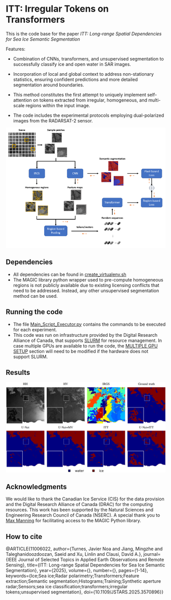 # ITT: Irregular Tokens on Transformers

This is the code base for the paper *ITT: Long-range Spatial Dependencies for Sea Ice Semantic Segmentation*

Features:

- Combination of CNNs, transformers, and unsupervised segmentation to successfully classify ice and open water in SAR images. 

- Incorporation of local and global context to address non-stationary statistics, ensuring confident predictions and more detailed segmentation around boundaries.

- This method constitutes the first attempt to uniquely implement self-attention on tokens extracted from irregular, homogeneous, and multi-scale regions within the input image.

- The code includes the experimental protocols employing dual-polarized images from the RADARSAT-2 sensor.

![](ITT_architecture.png)

## Dependencies
- All dependencies can be found in [create_virtualenv.sh](job_submission_computecanada/submit_scripts/create_virtualenv.sh)
- The MAGIC library python wrapper used to pre-compute homogeneous regions is not publicly available due to existing licensing conflicts that need to be addressed. Instead, any other unsupervised segmentation method can be used.

## Running the code

- The file [Main_Script_Executor.py](Codes/Main_Script_Executor.py) contains the commands to be executed for each experiment.
- This code was run on infrastructure provided by the Digital Research Alliance of Canada, that supports [SLURM](https://slurm.schedmd.com/documentation.html) for resource management. In case multiple GPUs are available to run the code, the [MULTIPLE GPU SETUP](https://github.com/jnoat92/ITT_sea_ice/blob/13ab3db8feef7a5ec478f37d1d94d440d5e4a54f/Codes/train_IRGS_trans_EndToEnd.py#L377) section will need to be modified if the hardware does not support SLURM.


## Results
![](results.png)

## Acknowledgments
We would like to thank the Canadian Ice Service (CIS) for the data provision and the Digital Research Alliance of Canada (DRAC) for the computing resources. This work has been supported by the Natural Sciences and Engineering Research Council of Canada (NSERC). A special thank you to [Max Manning](https://github.com/Max-Manning) for facilitating access to the MAGIC Python library.

## How to cite

@ARTICLE{11006022,
  author={Turnes, Javier Noa and Jiang, Mingzhe and Taleghanidoozdoozan, Saeid and Xu, Linlin and Clausi, David A.},
  journal={IEEE Journal of Selected Topics in Applied Earth Observations and Remote Sensing}, 
  title={ITT: Long-range Spatial Dependencies for Sea Ice Semantic Segmentation}, 
  year={2025},
  volume={},
  number={},
  pages={1-14},
  keywords={Ice;Sea ice;Radar polarimetry;Transformers;Feature extraction;Semantic segmentation;Histograms;Training;Synthetic aperture radar;Sensors;sea ice classification;transformers;irregular tokens;unsupervised segmentation},
  doi={10.1109/JSTARS.2025.3570896}}



